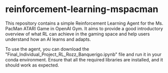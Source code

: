 # reinforcement-learning-mspacman

This repository contains a simple Reinforcement Learning Agent for the Ms. PacMan ATARI Game in OpenAI Gym. It aims to provide a good introductory overview of what RL can achieve in the gaming space and help users understand how an AI learns and adapts.

To use the agent, you can download the "Final_Individual_Project_RL_Rozz_Banquerigo.ipynb" file and run it in your conda environment. Ensure that all the required libraries are installed, and it should work as expected.
